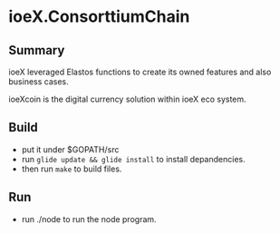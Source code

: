 # ioeX.ConsorttiumChain

## Summary
ioeX leveraged Elastos functions to create its owned features and also business cases.

ioeXcoin is the digital currency solution within ioeX eco system.

## Build

- put it under $GOPATH/src
- run `glide update && glide install` to install depandencies.
- then run `make` to build files.

## Run

- run ./node to run the node program.
